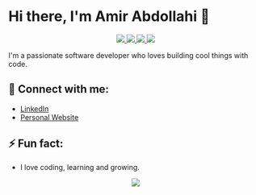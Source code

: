 # Hi there, I'm Amir Abdollahi 👋

<p align="center"> 
 <a href="mailto:amir@abdollahi.dev" alt="Email">
   <img src="https://img.shields.io/badge/amir@abdollahi.dev-0078D4?style=flat&logo=email&logoColor=white" />
 </a>
 <a href="https://amir.abdollahi.dev" alt="Website">
   <img src="https://img.shields.io/badge/amir.abdollahi.dev-grey?style=flat&logo=website&logoColor=white" />
 </a>
 <a href="https://www.linkedin.com/in/amir-abdollahi-k/" alt="Connect on LinkedIn">
   <img src="https://img.shields.io/badge/Linkedin-0072b1?style=flat&logo=Linkedin&logoColor=white" />
 </a>
 <a href="https://wa.me/989141097499" alt="WhatsApp" target="_blank">
   <img src="https://img.shields.io/badge/WhatsApp-25D366?style=flat&logo=whatsapp&logoColor=white" />
 </a>
</p>

I'm a passionate software developer who loves building cool things with code.

## 💬 Connect with me:
- [LinkedIn](https://linkedin.com/in/amir-abdollahi-k)
- [Personal Website](https://amir.abdollahi.dev)

## ⚡ Fun fact:
- I love coding, learning and growing.

<p align="center">
  <img src="https://github-readme-stats.vercel.app/api?username=AmirAbdollahi&show_icons=true&count_private=true&include_all_commits=true" />
</p>
